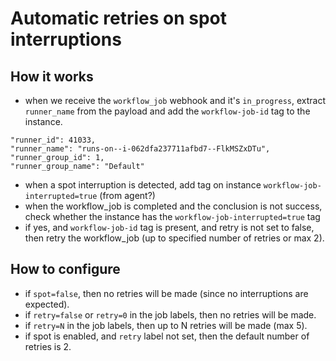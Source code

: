 # Automatic retries on spot interruptions

## How it works

- when we receive the `workflow_job` webhook and it's `in_progress`, extract `runner_name` from the payload and add the `workflow-job-id` tag to the instance.

```
"runner_id": 41033,
"runner_name": "runs-on--i-062dfa237711afbd7--FlkMSZxDTu",
"runner_group_id": 1,
"runner_group_name": "Default"
```

- when a spot interruption is detected, add tag on instance `workflow-job-interrupted=true` (from agent?)
- when the workflow_job is completed and the conclusion is not success, check whether the instance has the `workflow-job-interrupted=true` tag
- if yes, and `workflow-job-id` tag is present, and retry is not set to false, then retry the workflow_job (up to specified number of retries or max 2).

## How to configure

- if `spot=false`, then no retries will be made (since no interruptions are expected).
- if `retry=false` or `retry=0` in the job labels, then no retries will be made.
- if `retry=N` in the job labels, then up to N retries will be made (max 5).
- if spot is enabled, and `retry` label not set, then the default number of retries is 2.
